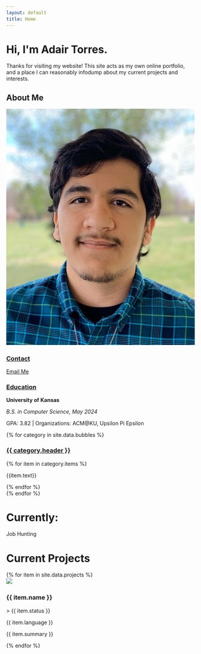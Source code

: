 ```yaml
---
layout: default
title: Home
---
```

<div class="row">
    <div class="col-xs-12 col-m-5h col-xl-7 tile yellow" id="intro">
        <h1>Hi, I'm Adair Torres.</h1>
        <div class="whitespace">
            <p>
            Thanks for visiting my website! This site acts as my own online portfolio, and a place I can reasonably infodump about my current projects and interests.
            </p>
        </div>
    </div>
    <div class="col-xs-12 col-m-5h col-xl-4" id="profileContainer">
        <div class="tile blue" id="profile">
            <div id="namePhoto">
                <h2><a>About Me</a></h2>
                <div id="pfp">
                    <img src="/assets/images/pfp_headshot.jpg">
                </div>
            </div>
            <div class="whitespace" id="profileInfo">
                <h3><u>Contact</u></h3>
                    <a id="eLink" href="#" onclick="setEmail()"><i class="fa-regular fa-envelope fa-lg"></i><p>Email Me</p></a>
                <h3><u>Education</u></h3>
                <div class="wrapper" id="education">
                    <p><b>University of Kansas</b></p>
                    <p><i>B.S. in Computer Science, May 2024</i></p>
                    <p>GPA: 3.82 | Organizations: ACM@KU, Upsilon Pi Epsilon</p>
                </div>
                {% for category in site.data.bubbles %}
                    <h3><u>{{ category.header }}</u></h3>
                    <div class="wrapper">
                        {% for item in category.items %}
                            <p class="bubble info {{ category.color }}">{{item.text}}</p>
                        {% endfor %}
                    </div>
                {% endfor %}
            </div>
        </div>
        <div class="tile gray" id="status">
            <h1>Currently:</h1>
            <div class="whitespace">
                <p>Job Hunting</p>
            </div>
        </div>
    </div>
    <div class="col-xs-12 col-m-6 col-xl-7h tile red" id="projects">
        <h1><a>Current Projects</a></h1>
        <div id="previews">
            {% for item in site.data.projects %}
                <div class="preview white">
                    <a><img src="{{ item.preview }}"></a>
                    <div class="previewInfo">
                        <div class="previewHeader">
                            <div class="headerText">
                                <a><h3>{{ item.name }}</h3></a>
                                <p>> {{ item.status }}</p>
                            </div>
                            <p class="bubble language yellow">{{ item.language }}</p>
                        </div>
                        <p>{{ item.summary }}</p>
                    </div>
                </div>
            {% endfor %}
        </div>
    </div>
</div>